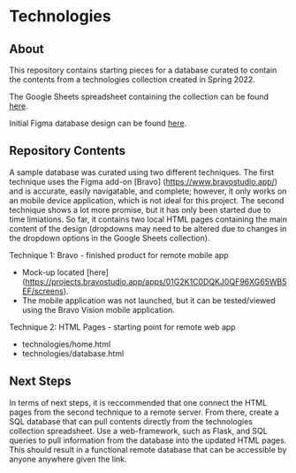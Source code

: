 # Technologies

## About
This repository contains starting pieces for a database curated to contain the contents from a technologies collection created in Spring 2022. 

The Google Sheets spreadsheet containing the collection can be found [here](https://docs.google.com/spreadsheets/d/1hG13O_lkV9dREDhqDNFHscC5s97witVNf3W6xWI-S8g/edit#gid=614392752). 

Initial Figma database design can be found [here]([https://docs.google.com/spreadsheets/d/1hG13O_lkV9dREDhqDNFHscC5s97witVNf3W6xWI-S8g/edit#gid=614392752](https://www.figma.com/file/3Q2HsFEcL6Yi2GiTb0SnSc/Technologies-Database?node-id=0%3A1)). 

## Repository Contents 

A sample database was curated using two different techniques. The first technique uses the Figma add-on [Bravo] (https://www.bravostudio.app/) and is accurate, easily navigatable, and complete; however, it only works on an mobile device application, which is not ideal for this project. The second technique shows a lot more promise, but it has only been started due to time limiations. So far, it contains two local HTML pages containing the main content of the design (dropdowns may need to be altered due to changes in the dropdown options in the Google Sheets collection).  

Technique 1: Bravo - finished product for remote mobile app 
* Mock-up located [here] (https://projects.bravostudio.app/apps/01G2K1C0DQKJ0QF96XG65WB5EF/screens).
* The mobile application was not launched, but it can be tested/viewed using the Bravo Vision mobile application. 

Technique 2: HTML Pages - starting point for remote web app
* technologies/home.html 
* technologies/database.html

## Next Steps 

In terms of next steps, it is reccommended that one connect the HTML pages from the second technique to a remote server. From there, create a SQL database that can pull contents directly from the technologies collection spreadsheet. Use a web-framework, such as Flask, and SQL queries to pull information from the database into the updated HTML pages. This should result in a functional remote database that can be accessible by anyone anywhere given the link. 

